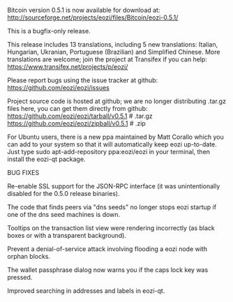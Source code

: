 Bitcoin version 0.5.1 is now available for download at:
http://sourceforge.net/projects/eozi/files/Bitcoin/eozi-0.5.1/

This is a bugfix-only release.

This release includes 13 translations, including 5 new translations:
Italian, Hungarian, Ukranian, Portuguese (Brazilian) and Simplified Chinese.
More translations are welcome; join the project at Transifex if you can help:
https://www.transifex.net/projects/p/eozi/

Please report bugs using the issue tracker at github:
https://github.com/eozi/eozi/issues

Project source code is hosted at github; we are no longer
distributing .tar.gz files here, you can get them
directly from github:
https://github.com/eozi/eozi/tarball/v0.5.1  # .tar.gz
https://github.com/eozi/eozi/zipball/v0.5.1  # .zip

For Ubuntu users, there is a new ppa maintained by Matt Corallo which
you can add to your system so that it will automatically keep
eozi up-to-date.  Just type
sudo apt-add-repository ppa:eozi/eozi
in your terminal, then install the eozi-qt package.


BUG FIXES

Re-enable SSL support for the JSON-RPC interface (it was unintentionally
disabled for the 0.5.0 release binaries).

The code that finds peers via "dns seeds" no longer stops eozi startup
if one of the dns seed machines is down.

Tooltips on the transaction list view were rendering incorrectly (as black boxes
or with a transparent background).

Prevent a denial-of-service attack involving flooding a eozi node with
orphan blocks.

The wallet passphrase dialog now warns you if the caps lock key was pressed.

Improved searching in addresses and labels in eozi-qt.
